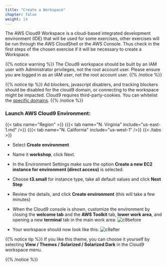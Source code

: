 ```yaml
---
title: "Create a Workspace"
chapter: false
weight: 14
---
```


The AWS Cloud9 Workspace is a cloud-based integrated development environment (IDE) that will be used for some exercises, other exercises will be run through the AWS CloudShell or the AWS Console. Thus check in the first steps of the chosen exercise if it will be necessary to create a Workspace.

{{% notice warning %}}
The Cloud9 workspace should be built by an IAM user with Administrator privileges,
not the root account user. Please ensure you are logged in as an IAM user, not the root
account user.
{{% /notice %}}

{{% notice tip %}}
Ad blockers, javascript disablers, and tracking blockers should be disabled for
the cloud9 domain, or connecting to the workspace might be impacted.
Cloud9 requires third-party-cookies. You can whitelist the [specific domains]( https://docs.aws.amazon.com/cloud9/latest/user-guide/troubleshooting.html#troubleshooting-env-loading).
{{% /notice %}}

### Launch AWS Cloud9 Environment:
{{< tabs name="Region" >}}
{{{< tab name="N. Virginia" include="us-east-1.md" />}}
{{{< tab name="N. California" include="us-west-1" />}}
{{< /tabs >}}

- Select **Create environment**
- Name it **workshop**, click Next.
- In the Environment Settings  make sure the option **Create a new EC2 instance for environment (direct access)** is selected.
- Choose **t3.small** for instance type, take all default values and click **Next Step**
- Review the details, and click **Create environment** (this will take a few minutes)

- When the Cloud9 console is shown, customize the environment by closing the **welcome tab** and the **AWS Toolkit** tab, **lower work area**, and opening a new **terminal** tab in the main work area:
![c9before](/images/c9before.png)

- Your workspace should now look like this:
![c9after](/images/c9after.png)


{{% notice tip %}}
If you like this theme, you can choose it yourself by selecting **View / Themes / Solarized / Solarized Dark**
in the Cloud9 workspace menu.

{{% /notice %}}

